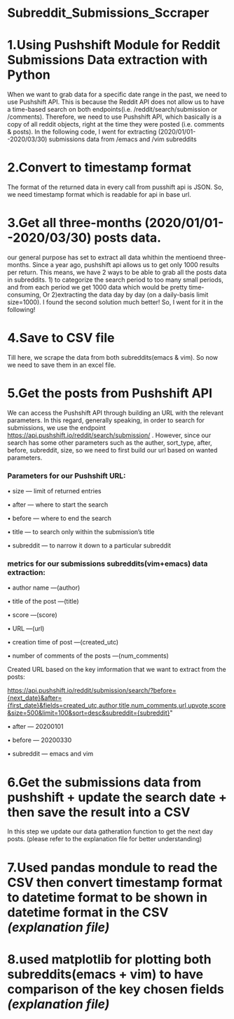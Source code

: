 # Subreddit_Submissions_Sccraper
# 1.Using Pushshift Module for Reddit Submissions Data extraction with Python
When we want to grab data for a specific date range in the past, we need to use Pushshift API. This is because the Reddit API does not allow us to have a time-based search on both endpoints(i.e. /reddit/search/submission or /comments). Therefore, we need to use Pushshift API, which basically is a copy of all reddit objects, right at the time they were posted (i.e. comments & posts). In the following code, I went for extracting (2020/01/01--2020/03/30) submissions data from /emacs and /vim subreddits
# 2.Convert to timestamp format
The format of the returned data in every call from pusshift api is JSON. So, we need timestamp format which is readable for api in base url.
# 3.Get all three-months (2020/01/01--2020/03/30) posts data.
our general purpose has set to extract all data whithin the mentioend three-months. Since a year ago, pushshift api allows us to get only 1000 results per return. This means, we have 2 ways to be able to grab all the posts data in subreddits. 1) to categorize the search period to too many small periods, and from each period we get 1000 data which would be pretty time-consuming, Or 2)extracting the data day by day (on a daily-basis limit size=1000). I found the second solution much better! So, I went for it in the following!
# 4.Save to CSV file
Till here, we scrape the data from both subreddits(emacs & vim). So now we need to save them in an excel file.
# 5.Get the posts from Pushshift API
We can access the Pushshift API through building an URL with the relevant parameters. In this regard, generally speaking, in order to search for submissions, we use the endpoint https://api.pushshift.io/reddit/search/submission/ . However, since our search has some other parameters such as the auther, sort_type, after, before, subreddit, size, so we need to first build our url based on wanted parameters.
### Parameters for our Pushshift URL:

• size — limit of returned entries

• after — where to start the search

• before — where to end the search

• title — to search only within the submission’s title

• subreddit — to narrow it down to a particular subreddit

### metrics for our submissions subreddits(vim+emacs) data extraction:
• author name —(author)

• title of the post —(title)

• score —(score)

• URL —(url)

• creation time of post —(created_utc)

• number of comments of the posts —(num_comments)

Created URL based on the key imformation that we want to extract from the posts:  

https://api.pushshift.io/reddit/submission/search/?before={next_date}&after={first_date}&fields=created_utc,author,title,num_comments,url,upvote,score&size=500&limit=100&sort=desc&subreddit={subreddit}"

• after — 20200101

• before — 20200330

• subreddit — emacs and vim
# 6.Get the submissions data from pushshift + update the search date + then save the result into a CSV
In this step we update our data gatheration function to get the next day posts. (please refer to the explanation file for better understanding)
# 7.Used pandas mondule to read the CSV then convert timestamp format to datetime format to be shown in datetime format in the CSV *(explanation file)*
# 8.used matplotlib for plotting both subreddits(emacs + vim) to have comparison of the key chosen fields *(explanation file)*
